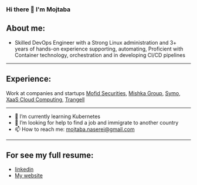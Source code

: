 ### Hi there 👋 I'm Mojtaba
## About me:
- Skilled DevOps Engineer with a Strong Linux administration and 3+ years of
hands-on experience supporting, automating, Proficient with Container technology,
orchestration and in developing CI/CD pipelines

---
## Experience:
Work at companies and startups [Mofid Securities](https://www.emofid.com/), [Mishka Group](https://github.com/mishka-group/mishka-cms), [Symo](https://symolife.com), [XaaS Cloud Computing](https://xaas.ir/), [Trangell](https://trangell.com)

---
- 🌱 I’m currently learning Kubernetes
- 🤔 I’m looking for help to find a job and immigrate to another country
- 📫 How to reach me: mojtaba.naserei@gmail.com

---
## For see my full resume:
- [linkedin](https://www.linkedin.com/in/mojtaba-naseri/)
- [My website](https://mojtabanaseri.com) 


